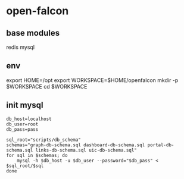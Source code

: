 open-falcon
===========


## base modules

redis
mysql

## env

export HOME=/opt
export WORKSPACE=$HOME/openfalcon
mkdir -p $WORKSPACE
cd $WORKSPACE


## init mysql

```
db_host=localhost
db_user=root
db_pass=pass

sql_root="scripts/db_schema"
schemas="graph-db-schema.sql dashboard-db-schema.sql portal-db-schema.sql links-db-schema.sql uic-db-schema.sql"
for sql in $schemas; do
    mysql -h $db_host -u $db_user --password="$db_pass" < $sql_root/$sql
done
```

